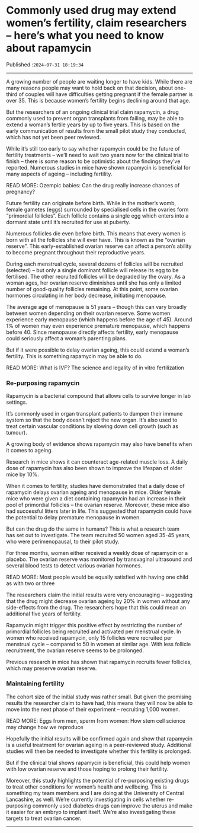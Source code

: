 # Commonly used drug may extend women’s fertility, claim researchers – here’s what you need to know about rapamycin

Published :`2024-07-31 18:19:34`

---

A growing number of people are waiting longer to have kids. While there are many reasons people may want to hold back on that decision, about one-third of couples will have difficulties getting pregnant if the female partner is over 35. This is because women’s fertility begins declining around that age.

But the researchers of an ongoing clinical trial claim rapamycin, a drug commonly used to prevent organ transplants from failing, may be able to extend a woman’s fertile years by up to five years. This is based on the early communication of results from the small pilot study they conducted, which has not yet been peer reviewed.

While it’s still too early to say whether rapamycin could be the future of fertility treatments – we’ll need to wait two years now for the clinical trial to finish – there is some reason to be optimistic about the findings they’ve reported. Numerous studies in mice have shown rapamycin is beneficial for many aspects of ageing – including fertility.

READ MORE: Ozempic babies: Can the drug really increase chances of pregnancy?

Future fertility can originate before birth. While in the mother’s womb, female gametes (eggs) surrounded by specialised cells in the ovaries form “primordial follicles”. Each follicle contains a single egg which enters into a dormant state until it’s recruited for use at puberty.

Numerous follicles die even before birth. This means that every women is born with all the follicles she will ever have. This is known as the “ovarian reserve”. This early-established ovarian reserve can affect a person’s ability to become pregnant throughout their reproductive years.

During each menstrual cycle, several dozens of follicles will be recruited (selected) – but only a single dominant follicle will release its egg to be fertilised. The other recruited follicles will be degraded by the ovary. As a woman ages, her ovarian reserve diminishes until she has only a limited number of good-quality follicles remaining. At this point, some ovarian hormones circulating in her body decrease, initiating menopause.

The average age of menopause is 51 years – though this can vary broadly between women depending on their ovarian reserve. Some women experience early menopause (which happens before the age of 45). Around 1% of women may even experience premature menopause, which happens before 40. Since menopause directly affects fertility, early menopause could seriously affect a woman’s parenting plans.

But if it were possible to delay ovarian ageing, this could extend a woman’s fertility. This is something rapamycin may be able to do.

READ MORE: What is IVF? The science and legality of in vitro fertilization

### Re-purposing rapamycin

Rapamycin is a bacterial compound that allows cells to survive longer in lab settings.

It’s commonly used in organ transplant patients to dampen their immune system so that the body doesn’t reject the new organ. It’s also used to treat certain vascular conditions by slowing down cell growth (such as tumour).

A growing body of evidence shows rapamycin may also have benefits when it comes to ageing.

Research in mice shows it can counteract age-related muscle loss. A daily dose of rapamycin has also been shown to improve the lifespan of older mice by 10%.

When it comes to fertility, studies have demonstrated that a daily dose of rapamycin delays ovarian ageing and menopause in mice. Older female mice who were given a diet containing rapamycin had an increase in their pool of primordial follicles – the ovarian reserve. Moreover, these mice also had successful litters later in life. This suggested that rapamycin could have the potential to delay premature menopause in women.

But can the drug do the same in humans? This is what a research team has set out to investigate. The team recruited 50 women aged 35-45 years, who were perimenopausal, to their pilot study.

For three months, women either received a weekly dose of rapamycin or a placebo. The ovarian reserve was monitored by transvaginal ultrasound and several blood tests to detect various ovarian hormones.

READ MORE: Most people would be equally satisfied with having one child as with two or three

The researchers claim the initial results were very encouraging – suggesting that the drug might decrease ovarian ageing by 20% in women without any side-effects from the drug. The researchers hope that this could mean an additional five years of fertility.

Rapamycin might trigger this positive effect by restricting the number of primordial follicles being recruited and activated per menstrual cycle. In women who received rapamycin, only 15 follicles were recruited per menstrual cycle – compared to 50 in women at similar age. With less follicle recruitment, the ovarian reserve seems to be prolonged.

Previous research in mice has shown that rapamycin recruits fewer follicles, which may preserve ovarian reserve.

### Maintaining fertility

The cohort size of the initial study was rather small. But given the promising results the researcher claim to have had, this means they will now be able to move into the next phase of their experiment – recruiting 1,000 women.

READ MORE: Eggs from men, sperm from women: How stem cell science may change how we reproduce

Hopefully the initial results will be confirmed again and show that rapamycin is a useful treatment for ovarian ageing in a peer-reviewed study. Additional studies will then be needed to investigate whether this fertility is prolonged.

But if the clinical trial shows rapamycin is beneficial, this could help women with low ovarian reserve and those hoping to prolong their fertility.

Moreover, this study highlights the potential of re-purposing existing drugs to treat other conditions for women’s health and wellbeing. This is something my team members and I are doing at the University of Central Lancashire, as well. We’re currently investigating in cells whether re-purposing commonly used diabetes drugs can improve the uterus and make it easier for an embryo to implant itself. We’re also investigating these targets to treat ovarian cancer.

---

